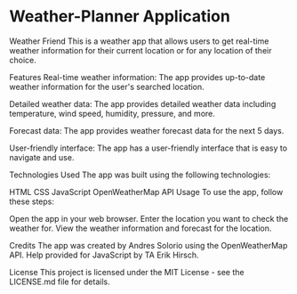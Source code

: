 # Weather-Planner Application

Weather Friend
This is a weather app that allows users to get real-time weather information for their current location or for any location of their choice.

Features
Real-time weather information: The app provides up-to-date weather information for the user's searched location.

Detailed weather data: The app provides detailed weather data including temperature, wind speed, humidity, pressure, and more.

Forecast data: The app provides weather forecast data for the next 5 days.

User-friendly interface: The app has a user-friendly interface that is easy to navigate and use.

Technologies Used
The app was built using the following technologies:

HTML
CSS
JavaScript
OpenWeatherMap API
Usage
To use the app, follow these steps:

Open the app in your web browser.
Enter the location you want to check the weather for.
View the weather information and forecast for the location.

Credits
The app was created by Andres Solorio using the OpenWeatherMap API.
Help provided for JavaScript by TA Erik Hirsch.

License
This project is licensed under the MIT License - see the LICENSE.md file for details.

